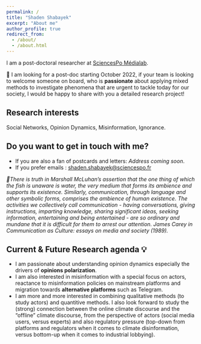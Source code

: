 ```yaml
---
permalink: /
title: "Shaden Shabayek"
excerpt: "About me"
author_profile: true
redirect_from: 
  - /about/
  - /about.html
---
```


I am a post-doctoral researcher at [SciencesPo Médialab](https://medialab.sciencespo.fr/en/).

:memo: I am looking for a post-doc starting October 2022, if your team is looking to welcome someone on board, who is **passionate** about applying mixed methods to investigate phenomena that are urgent to tackle today for our society, I would be happy to share with you a detailed research project! 

Research interests
--
Social Networks, Opinion Dynamics, Misinformation, Ignorance. 

Do you want to get in touch with me?
--
* If you are also a fan of postcards and letters: *Address coming soon*.
* If you prefer emails : shaden.shabayek@sciencespo.fr



*:open_book:There is truth in Marshall McLuhan’s assertion that the one thing of which the fish is unaware is water, the very medium that forms its ambience and supports its existence. Similarly, communication, through language and other symbolic forms, comprises the ambience of human existence. The activities we collectively call communication - having conversations, giving instructions, imparting knowledge, sharing significant ideas, seeking information, entertaining and being entertained - are so ordinary and mundane that it is difficult for them to arrest our attention. James Carey in Communication as Culture: essays on media and society (1989).*

Current & Future Research agenda :bulb:
-- 

* I am passionate about understanding opinion dynamics especially the drivers of **opinions polarization**. 
* I am also interested in misinformation with a special focus on actors, reactance to misinformation policies on mainstream platforms and migration towards **alternative platforms** such as Telegram. 
* I am more and more interested in combining qualitative methods (to study actors) and quantitive methods. I also look forward to study the (strong) connection between the online climate discourse and the “offline” climate discourse, from the perspective of actors (social media users, versus experts) and also regulatory pressure (top-down from platforms and regulators when it comes to climate disinformation, versus bottom-up when it comes to industrial lobbying).
